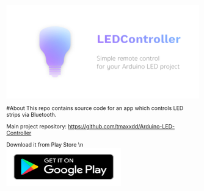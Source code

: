 ![Project logo](led_controller_promo.png)

#About
This repo contains source code for an app which controls LED strips via Bluetooth.

Main project repository:
https://github.com/tmaxxdd/Arduino-LED-Controller

Download it from Play Store \n
[<img src="play_store_button.svg" width="300" height="100">](http://google.com.au/)
